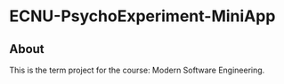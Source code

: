 # ECNU-PsychoExperiment-MiniApp

## About
This is the term project for the course: Modern Software Engineering.